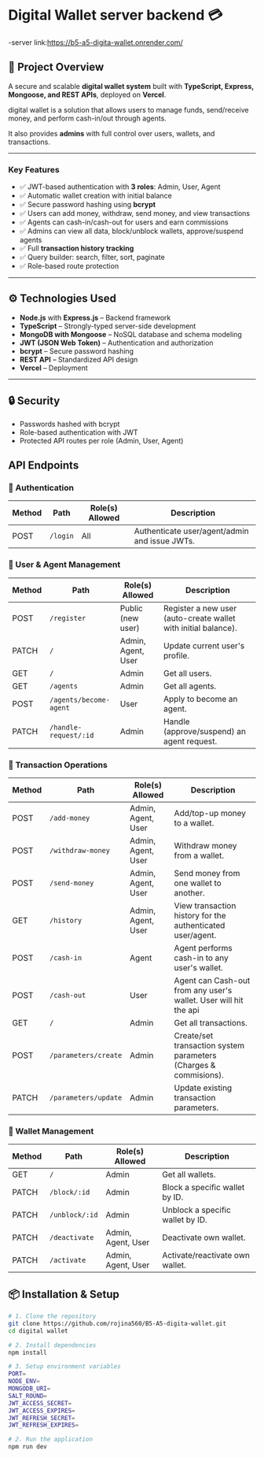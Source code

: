 #  Digital Wallet server backend 💳 
-server link:https://b5-a5-digita-wallet.onrender.com/


## 🚀 Project Overview 
A secure and scalable **digital wallet system** built with **TypeScript, Express, Mongoose, and REST APIs**, deployed on **Vercel**.  
 
 digital wallet is a  solution that allows users to manage funds, send/receive money, and perform cash-in/out through agents.  

It also provides **admins** with full control over users, wallets, and transactions.  

---

### Key Features  
- ✅ JWT-based authentication with **3 roles**: Admin, User, Agent  
- ✅ Automatic wallet creation with initial balance  
- ✅ Secure password hashing using **bcrypt**  
- ✅ Users can add money, withdraw, send money, and view transactions  
- ✅ Agents can cash-in/cash-out for users and earn commissions  
- ✅ Admins can view all data, block/unblock wallets, approve/suspend agents  
- ✅ Full **transaction history tracking**  
- ✅ Query builder: search, filter, sort, paginate  
- ✅ Role-based route protection  

---

## ⚙️ Technologies Used  
- **Node.js** with **Express.js** – Backend framework  
- **TypeScript** – Strongly-typed server-side development  
- **MongoDB with Mongoose** – NoSQL database and schema modeling  
- **JWT (JSON Web Token)** – Authentication and authorization  
- **bcrypt** – Secure password hashing  
- **REST API** – Standardized API design  
- **Vercel** – Deployment  

---

## 🔒 Security 
- Passwords hashed with bcrypt
- Role-based authentication with JWT
- Protected API routes per role (Admin, User, Agent)


## API Endpoints

### 🔐 Authentication
| Method | Path         | Role(s) Allowed        | Description |
|--------|--------------|------------------------|-------------|
| POST   | `/login`     | All                    | Authenticate user/agent/admin and issue JWTs. |

### 👤 User & Agent Management
| Method | Path                             | Role(s) Allowed      | Description |
|--------|----------------------------------|--------------------- |-------------|
| POST   | `/register`                      | Public (new user)    | Register a new user (auto-create wallet with initial balance). |
| PATCH  | `/`                              | Admin, Agent, User   | Update current user's profile. |
| GET    | `/`                              | Admin                | Get all users. |
| GET    | `/agents`                        | Admin                | Get all agents. |
| POST   | `/agents/become-agent`           | User                 | Apply to become an agent. |
| PATCH  | `/handle-request/:id`            | Admin                | Handle (approve/suspend) an agent request. |

### 💸 Transaction Operations
| Method | Path                                        | Role(s) Allowed      | Description |
|--------|---------------------------------------------|--------------------- |-------------|
| POST   | `/add-money`                                | Admin, Agent, User   | Add/top-up money to a wallet. |
| POST   | `/withdraw-money`                           | Admin, Agent, User   | Withdraw money from a wallet. |
| POST   | `/send-money`                               | Admin, Agent, User   | Send money from one wallet to another. |
| GET    | `/history`                                  | Admin, Agent, User   | View transaction history for the authenticated user/agent. |
| POST   | `/cash-in`                                  | Agent                | Agent performs cash-in to any user's wallet. |
| POST   | `/cash-out`                                 | User                 | Agent can Cash-out from any user's wallet. User will hit the api
| GET    | `/`                                         | Admin                | Get all transactions. |
| POST   | `/parameters/create`                        | Admin                | Create/set transaction system parameters (Charges & commisions). |
| PATCH  | `/parameters/update`                        | Admin                | Update existing transaction parameters. |

### 🏦 Wallet Management
| Method | Path                         | Role(s) Allowed       | Description |
|--------|------------------------------|-----------------------|-------------|
| GET    | `/`                          | Admin                 | Get all wallets. |
| PATCH  | `/block/:id`                 | Admin                 | Block a specific wallet by ID. |
| PATCH  | `/unblock/:id`               | Admin                 | Unblock a specific wallet by ID. |
| PATCH  | `/deactivate`                | Admin, Agent, User    | Deactivate own wallet. |
| PATCH  | `/activate`                  | Admin, Agent, User    | Activate/reactivate own wallet. |



## 📦 Installation & Setup  

```bash
# 1. Clone the repository
git clone https://github.com/rojina560/B5-A5-digita-wallet.git
cd digital wallet

# 2. Install dependencies
npm install

# 3. Setup environment variables
PORT=
NODE_ENV=
MONGODB_URI=
SALT_ROUND=
JWT_ACCESS_SECRET=
JWT_ACCESS_EXPIRES=
JWT_REFRESH_SECRET=
JWT_REFRESH_EXPIRES=

# 2. Run the application
npm run dev
